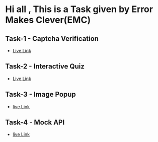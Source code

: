 # Hi all , This is a Task given by Error Makes Clever(EMC)

## Task-1 - Captcha Verification
 - [Live Link](https://mageshvachiravel.github.io/EMC-TASK/Captcha%20Verfiy/index.html)

## Task-2 - Interactive Quiz 
 - [Live Link](https://mageshvachiravel.github.io/EMC-TASK/Interctive%20Quiz/index.html)

## Task-3 - Image Popup
 - [live Link](https://mageshvachiravel.github.io/EMC-TASK/Image%20Gallery/index.html)
 
## Task-4 - Mock API
 - [live Link](https://mageshvachiravel.github.io/EMC-TASK/Mock%20API/)


